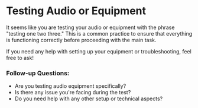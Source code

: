 # Testing Audio or Equipment

It seems like you are testing your audio or equipment with the phrase "testing one two three." This is a common practice to ensure that everything is functioning correctly before proceeding with the main task.

If you need any help with setting up your equipment or troubleshooting, feel free to ask!

### Follow-up Questions:
- Are you testing audio equipment specifically?
- Is there any issue you're facing during the test?
- Do you need help with any other setup or technical aspects?

